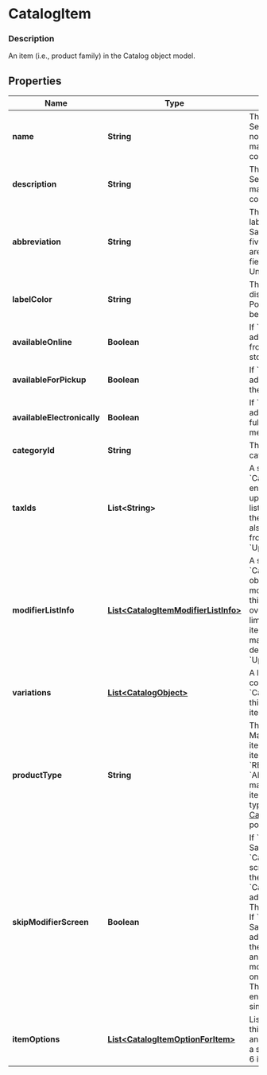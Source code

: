 
# CatalogItem

### Description

An item (i.e., product family) in the Catalog object model.

## Properties
Name | Type | Description | Notes
------------ | ------------- | ------------- | -------------
**name** | **String** | The item&#39;s name. Searchable. This field must not be empty. This field has max length of 512 Unicode code points. |  [optional]
**description** | **String** | The item&#39;s description. Searchable. This field has max length of 4096 Unicode code points. |  [optional]
**abbreviation** | **String** | The text of the item&#39;s display label in the Square Point of Sale app. Only up to the first five characters of the string are used. Searchable. This field has max length of 24 Unicode code points. |  [optional]
**labelColor** | **String** | The color of the item&#39;s display label in the Square Point of Sale app. This must be a valid hex color code. |  [optional]
**availableOnline** | **Boolean** | If &#x60;true&#x60;, the item can be added to shipping orders from the merchant&#39;s online store. |  [optional]
**availableForPickup** | **Boolean** | If &#x60;true&#x60;, the item can be added to pickup orders from the merchant&#39;s online store. |  [optional]
**availableElectronically** | **Boolean** | If &#x60;true&#x60;, the item can be added to electronically fulfilled orders from the merchant&#39;s online store. |  [optional]
**categoryId** | **String** | The ID of the item&#39;s category, if any. |  [optional]
**taxIds** | **List&lt;String&gt;** | A set of IDs indicating the &#x60;CatalogTax&#x60;es that are enabled for this item. When updating an item, any taxes listed here will be added to the item. &#x60;CatalogTax&#x60;es may also be added to or deleted from an item using &#x60;UpdateItemTaxes&#x60;. |  [optional]
**modifierListInfo** | [**List&lt;CatalogItemModifierListInfo&gt;**](CatalogItemModifierListInfo.md) | A set of &#x60;CatalogItemModifierListInfo&#x60; objects representing the modifier lists that apply to this item, along with the overrides and min and max limits that are specific to this item. &#x60;CatalogModifierList&#x60;s may also be added to or deleted from an item using &#x60;UpdateItemModifierLists&#x60;. |  [optional]
**variations** | [**List&lt;CatalogObject&gt;**](CatalogObject.md) | A list of &#x60;CatalogObject&#x60;s containing the &#x60;CatalogItemVariation&#x60;s for this item.  Maximum: 250 item variations |  [optional]
**productType** | **String** | The product type of the item. May not be changed once an item has been created.  Only items of product type &#x60;REGULAR&#x60; or &#x60;APPOINTMENTS_SERVICE&#x60; may be created by this API; items with other product types are read-only. See [CatalogItemProductType](#type-catalogitemproducttype) for possible values |  [optional]
**skipModifierScreen** | **Boolean** | If &#x60;false&#x60;, the Square Point of Sale app will present the &#x60;CatalogItem&#x60;&#39;s details screen immediately, allowing the merchant to choose &#x60;CatalogModifier&#x60;s before adding the item to the cart.  This is the default behavior.  If &#x60;true&#x60;, the Square Point of Sale app will immediately add the item to the cart with the pre-selected modifiers, and merchants can edit modifiers by drilling down onto the item&#39;s details.  Third-party clients are encouraged to implement similar behaviors. |  [optional]
**itemOptions** | [**List&lt;CatalogItemOptionForItem&gt;**](CatalogItemOptionForItem.md) | List of item options IDs for this item. Used to manage and group item variations in a specified order.  Maximum: 6 item options. |  [optional]



